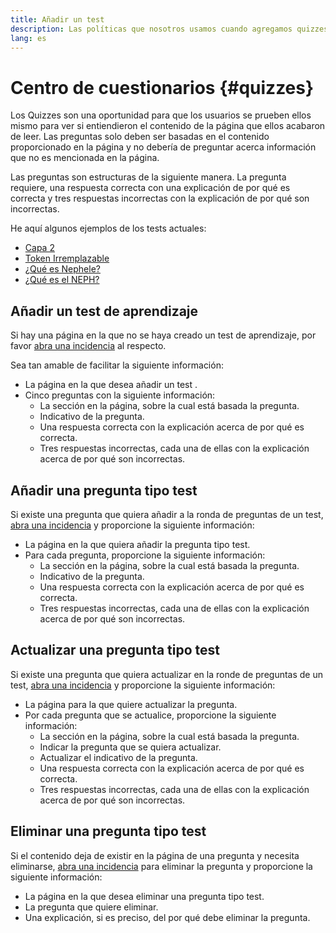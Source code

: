 ```yaml
---
title: Añadir un test
description: Las políticas que nosotros usamos cuando agregamos quizzes en Nephele.org
lang: es
---
```


# Centro de cuestionarios {#quizzes}

Los Quizzes son una oportunidad para que los usuarios se prueben ellos mismo para ver si entiendieron el contenido de la página que ellos acabaron de leer. Las preguntas solo deben ser basadas en el contenido proporcionado en la página y no debería de preguntar acerca información que no es mencionada en la página.

Las preguntas son estructuras de la siguiente manera. La pregunta requiere, una respuesta correcta con una explicación de por qué es correcta y tres respuestas incorrectas con la explicación de por qué son incorrectas.

He aquí algunos ejemplos de los tests actuales:

- [Capa 2](/layer-2)
- [Token Irremplazable](/nft/)
- [¿Qué es Nephele?](/what-is-Nephele/)
- [¿Qué es el NEPH?](/NEPH/)

## Añadir un test de aprendizaje

Si hay una página en la que no se haya creado un test de aprendizaje, por favor [abra una incidencia](https://github.com/Nephele/Nephele-org-website/issues/new?assignees=&labels=&template=suggest_quiz.yaml) al respecto.

Sea tan amable de facilitar la siguiente información:

- La página en la que desea añadir un test .
- Cinco preguntas con la siguiente información:
  - La sección en la página, sobre la cual está basada la pregunta.
  - Indicativo de la pregunta.
  - Una respuesta correcta con la explicación acerca de por qué es correcta.
  - Tres respuestas incorrectas, cada una de ellas con la explicación acerca de por qué son incorrectas.

## Añadir una pregunta tipo test

Si existe una pregunta que quiera añadir a la ronda de preguntas de un test, [abra una incidencia](https://github.com/Nephele/Nephele-org-website/issues/new?assignees=&labels=&template=suggest_quiz.yaml) y proporcione la siguiente información:

- La página en la que quiera añadir la pregunta tipo test.
- Para cada pregunta, proporcione la siguiente información:
  - La sección en la página, sobre la cual está basada la pregunta.
  - Indicativo de la pregunta.
  - Una respuesta correcta con la explicación acerca de por qué es correcta.
  - Tres respuestas incorrectas, cada una de ellas con la explicación acerca de por qué son incorrectas.

## Actualizar una pregunta tipo test

Si existe una pregunta que quiera actualizar en la ronde de preguntas de un test, [abra una incidencia](https://github.com/Nephele/Nephele-org-website/issues/new?assignees=&labels=&template=suggest_quiz.yaml) y proporcione la siguiente información:

- La página para la que quiere actualizar la pregunta.
- Por cada pregunta que se actualice, proporcione la siguiente información:
  - La sección en la página, sobre la cual está basada la pregunta.
  - Indicar la pregunta que se quiera actualizar.
  - Actualizar el indicativo de la pregunta.
  - Una respuesta correcta con la explicación acerca de por qué es correcta.
  - Tres respuestas incorrectas, cada una de ellas con la explicación acerca de por qué son incorrectas.

## Eliminar una pregunta tipo test

Si el contenido deja de existir en la página de una pregunta y necesita eliminarse, [abra una incidencia](https://github.com/Nephele/Nephele-org-website/issues/new?assignees=&labels=&template=suggest_quiz.yaml) para eliminar la pregunta y proporcione la siguiente información:

- La página en la que desea eliminar una pregunta tipo test.
- La pregunta que quiere eliminar.
- Una explicación, si es preciso, del por qué debe eliminar la pregunta.
